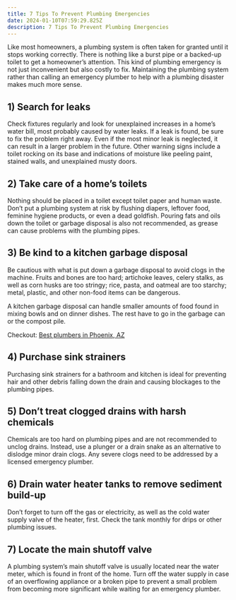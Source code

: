 ```yaml
---
title: 7 Tips To Prevent Plumbing Emergencies
date: 2024-01-10T07:59:29.825Z
description: 7 Tips To Prevent Plumbing Emergencies
---
```

Like most homeowners, a plumbing system is often taken for granted until it stops working correctly. There is nothing like a burst pipe or a backed-up toilet to get a homeowner’s attention. This kind of plumbing emergency is not just inconvenient but also costly to fix. Maintaining the plumbing system rather than calling an emergency plumber to help with a plumbing disaster makes much more sense.

## 1) Search for leaks

Check fixtures regularly and look for unexplained increases in a home’s water bill, most probably caused by water leaks. If a leak is found, be sure to fix the problem right away. Even if the most minor leak is neglected, it can result in a larger problem in the future. Other warning signs include a toilet rocking on its base and indications of moisture like peeling paint, stained walls, and unexplained musty doors.

## 2) Take care of a home’s toilets

Nothing should be placed in a toilet except toilet paper and human waste. Don’t put a plumbing system at risk by flushing diapers, leftover food, feminine hygiene products, or even a dead goldfish. Pouring fats and oils down the toilet or garbage disposal is also not recommended, as grease can cause problems with the plumbing pipes.

## 3) Be kind to a kitchen garbage disposal

Be cautious with what is put down a garbage disposal to avoid clogs in the machine. Fruits and bones are too hard; artichoke leaves, celery stalks, as well as corn husks are too stringy; rice, pasta, and oatmeal are too starchy; metal, plastic, and other non-food items can be dangerous.

A kitchen garbage disposal can handle smaller amounts of food found in mixing bowls and on dinner dishes. The rest have to go in the garbage can or the compost pile.

Checkout: [Best plumbers in Phoenix, AZ](https://www.benfranklinplumbingaz.com/)

## 4) Purchase sink strainers

Purchasing sink strainers for a bathroom and kitchen is ideal for preventing hair and other debris falling down the drain and causing blockages to the plumbing pipes.

## 5) Don’t treat clogged drains with harsh chemicals

Chemicals are too hard on plumbing pipes and are not recommended to unclog drains. Instead, use a plunger or a drain snake as an alternative to dislodge minor drain clogs. Any severe clogs need to be addressed by a licensed emergency plumber.

## 6) Drain water heater tanks to remove sediment build-up

Don’t forget to turn off the gas or electricity, as well as the cold water supply valve of the heater, first. Check the tank monthly for drips or other plumbing issues.

## 7) Locate the main shutoff valve

A plumbing system’s main shutoff valve is usually located near the water meter, which is found in front of the home. Turn off the water supply in case of an overflowing appliance or a broken pipe to prevent a small problem from becoming more significant while waiting for an emergency plumber.